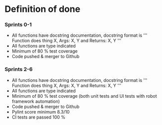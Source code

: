 # Definition of done

### Sprints 0-1

- All functions have docstring documentation, docstring format is ''' Function does thing X, Args: X, Y and Returns: X, Y '''
- All functions are type indicated
- Minimum of 80 % test coverage
- Code pushed & merger to Github

### Sprints 2-6

- All functions have docstring documentation, docstring format is ''' Function does thing X, Args: X, Y and Returns: X, Y '''
- All functions are type indicated
- Minimum of 80 % test coverage (both unit tests and UI tests with robot framework automation)
- Code pushed & merger to Github
- Pylint score minimum 8.3/10
- CI tests are passed 100 %
